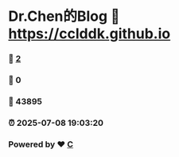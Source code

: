 # Dr.Chen的Blog :link: https://cclddk.github.io 
### :page_facing_up: [2](https://cclddk.github.io/tag.html) 
### :speech_balloon: 0 
### :hibiscus: 43895 
### :alarm_clock: 2025-07-08 19:03:20 
### Powered by :heart: [C](https://github.com)

